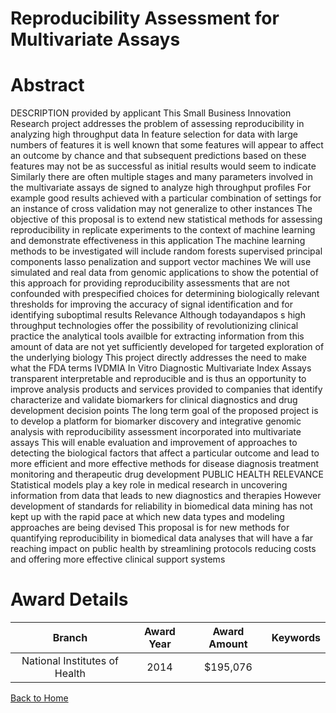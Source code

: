 
Reproducibility Assessment for Multivariate Assays
==================================================

# Abstract


DESCRIPTION  provided by applicant   This Small Business Innovation Research project addresses the problem of assessing reproducibility in analyzing high throughput data  In feature selection for data with large numbers of features  it is well known that some features will appear to affect an outcome by chance  and that subsequent predictions based on these features may not be as successful as initial results would seem to indicate  Similarly  there are often multiple
stages  and many parameters  involved in the multivariate assays de  signed to analyze high throughput profiles  For example  good results achieved with a particular combination of settings for an instance of cross validation may not generalize to other instances  The objective of this proposal is to extend new statistical methods for assessing reproducibility in replicate experiments to the context of machine learning  and demonstrate effectiveness in this application  The machine learning methods to be investigated will include random forests  supervised principal components  lasso penalization and support vector machines  We will use simulated and real data from genomic applications to show the potential of this approach for providing reproducibility assessments that are not confounded with prespecified choices  for determining biologically relevant thresholds  for improving the accuracy of signal identification  and for identifying suboptimal results  Relevance  Although todayandapos s high throughput technologies offer the possibility of revolutionizing clinical practice  the analytical tools availble for extracting information from this amount of data are not yet sufficiently developed for targeted
exploration of the underlying biology  This project directly addresses the need to make what the FDA terms IVDMIA  In Vitro Diagnostic Multivariate Index Assays  transparent  interpretable  and reproducible  and is thus an opportunity to improve analysis products and services provided to companies that identify  characterize  and validate biomarkers for clinical diagnostics and drug development decision points  The long term goal of the proposed project is to develop a platform for biomarker discovery and integrative genomic analysis  with reproducibility assessment incorporated into multivariate assays  This will enable evaluation and improvement of approaches to detecting the biological factors that affect a particular outcome  and lead to more efficient and more effective methods for disease diagnosis  treatment monitoring  and therapeutic drug development PUBLIC HEALTH RELEVANCE  Statistical models play a key role in medical research in uncovering information from data that leads to new diagnostics and therapies  However  development of standards for reliability in biomedical data mining has not kept up with the rapid pace at which new data types and modeling approaches are being devised  This proposal is for new methods for quantifying reproducibility in biomedical data analyses that will have a far reaching impact on public health by streamlining protocols  reducing costs and offering more effective clinical support systems  

# Award Details

|Branch|Award Year|Award Amount|Keywords|
| :---: | :---: | :---: | :---: |
|National Institutes of Health|2014|$195,076||
  
  


[Back to Home](https://github.com/chrischow/dod_sbir_awards#2432)